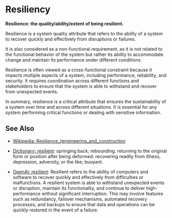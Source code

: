 # Resiliency

**Resilience: the quality/ability/extent of being resilient.**

<span data-chatgpt-prompt="explain resilience (system quality attribute, cross-functional constraint, non-functional requirement)">

Resilience is a system quality attribute that refers to the ability of a system to recover quickly and effectively from disruptions or failures.

It is also considered as a non-functional requirement, as it is not related to the functional behavior of the system but rather its ability to accommodate change and maintain its performance under different conditions.

Resilience is often viewed as a cross-functional constraint because it impacts multiple aspects of a system, including performance, reliability, and security. It requires coordination across different functions and stakeholders to ensure that the system is able to withstand and recover from unexpected events.

In summary, resilience is a critical attribute that ensures the sustainability of a system over time and across different situations. It is essential for any system performing critical functions or dealing with sensitive information.

</span>

## See Also

* [Wikipedia: Resilience_(engineering_and_construction](https://wikipedia.org/wiki/Resilience_(engineering_and_construction))

* [Dictionary: resilient](https://www.dictionary.com/browse/resilient): springing back; rebounding. returning to the original form or position after being deformed. recovering readily from illness, depression, adversity, or the like; buoyant.

* [OpenAI: resilient](https:://openai.com): <span data-chatgpt-prompt="define resilient (computers and software)">Resilient refers to the ability of computers and software to recover quickly and effectively from difficulties or malfunctions. A resilient system is able to withstand unexpected events or disruption, maintain its functionality, and continue to deliver high-performance without significant interruption. This may involve features such as redundancy, failover mechanisms, automated recovery processes, and backups to ensure that data and operations can be quickly restored in the event of a failure.</span>

